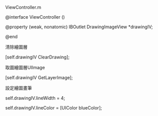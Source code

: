 ViewController.m

@interface ViewController () 

@property (weak, nonatomic) IBOutlet DrawingImageView *drawingIV; 

@end

清除繪圖層 

[self.drawingIV ClearDrawing];

取圖繪圖層UIImage 

[self.drawingIV GetLayerImage];

設定繪圖畫筆 

self.drawingIV.lineWidth = 4;

self.drawingIV.lineColor = [UIColor blueColor];

